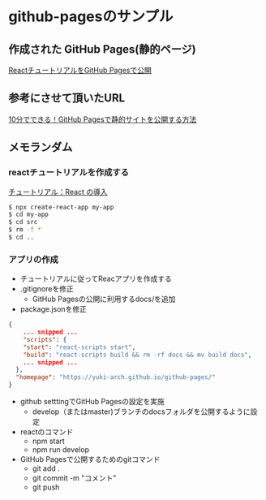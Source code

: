 # github-pagesのサンプル

## 作成された GitHub Pages(静的ページ)

[ReactチュートリアルをGitHub Pagesで公開](https://yuki-arch.github.io/github-pages/)

## 参考にさせて頂いたURL

[10分でできる！GitHub Pagesで静的サイトを公開する方法](https://tadaken3.hatenablog.jp/entry/github-pages)

## メモランダム

### reactチュートリアルを作成する

[チュートリアル：React の導入](https://ja.reactjs.org/tutorial/tutorial.html)

```bash
$ npx create-react-app my-app
$ cd my-app
$ cd src
$ rm -f *
$ cd ..
```

### アプリの作成

- チュートリアルに従ってReacアプリを作成する
- .gitignoreを修正
    - GitHub Pagesの公開に利用するdocs/を追加
- package.jsonを修正

```json
{
    ... snipped ...
    "scripts": {
    "start": "react-scripts start",
    "build": "react-scripts build && rm -rf docs && mv build docs",
    ... snipped ...
  },
  "homepage": "https://yuki-arch.github.io/github-pages/"
}
```

- github setttingでGitHub Pagesの設定を実施
    - develop（またはmaster)ブランチのdocsフォルダを公開するように設定
- reactのコマンド
    - npm start
    - npm run develop
- GitHub Pagesで公開するためのgitコマンド
    - git add .
    - git commit -m "コメント"
    - git push

